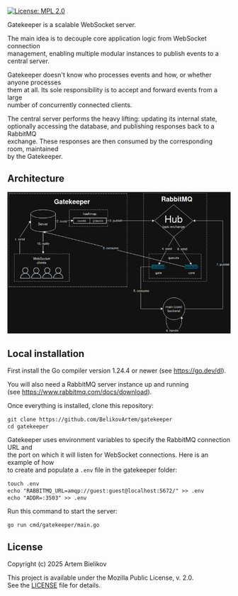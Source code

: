 [![License: MPL 2.0](https://img.shields.io/badge/License-MPL%202.0-brightgreen.svg)](https://opensource.org/licenses/MPL-2.0)

Gatekeeper is a scalable WebSocket server.<br/>

The main idea is to decouple core application logic from WebSocket connection<br/>
management, enabling multiple modular instances to publish events to a central server.

Gatekeeper doesn't know who processes events and how, or whether anyone processes<br/>
them at all. Its sole responsibility is to accept and forward events from a large<br/>
number of concurrently connected clients.

The central server performs the heavy lifting: updating its internal state,<br/>
optionally accessing the database, and publishing responses back to a RabbitMQ<br/>
exchange.  These responses are then consumed by the corresponding room, maintained<br/>
by the Gatekeeper.

## Architecture

![Architecture](./doc/arch.png)

## Local installation

First install the Go compiler version 1.24.4 or newer (see https://go.dev/dl).

You will also need a RabbitMQ server instance up and running <br/>
(see https://www.rabbitmq.com/docs/download).

Once everything is installed, clone this repository:

```
git clone https://github.com/BelikovArtem/gatekeeper
cd gatekeeper
```

Gatekeeper uses environment variables to specify the RabbitMQ connection URL and<br/>
the port on which it will listen for WebSocket connections. Here is an example of how<br/>
to create and populate a `.env` file in the gatekeeper folder:

```
touch .env
echo "RABBITMQ_URL=amqp://guest:guest@localhost:5672/" >> .env
echo "ADDR=:3503" >> .env
```

Run this command to start the server:

```
go run cmd/gatekeeper/main.go
```

## License

Copyright (c) 2025 Artem Bielikov

This project is available under the Mozilla Public License, v. 2.0.<br/>
See the [LICENSE](LICENSE) file for details.